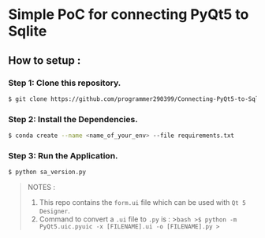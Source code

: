 # Simple PoC for connecting PyQt5 to Sqlite 

## How to setup :

### Step 1: Clone this repository.
```bash
$ git clone https://github.com/programmer290399/Connecting-PyQt5-to-Sqlite.git
```

### Step 2: Install the Dependencies.
```bash
$ conda create --name <name_of_your_env> --file requirements.txt 
```
### Step 3: Run the Application.

```bash
$ python sa_version.py
```


> NOTES : 
>1. This repo contains the `form.ui` file which can be used with `Qt 5 Designer`.
>2. Command to convert a `.ui` file to `.py` is :
    >```bash
    >$ python -m PyQt5.uic.pyuic -x [FILENAME].ui -o [FILENAME].py
    >```
